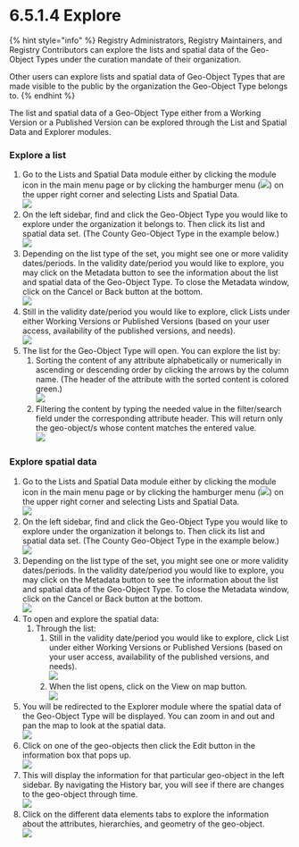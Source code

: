 # 6.5.1.4 Explore

{% hint style="info" %}
Registry Administrators, Registry Maintainers, and Registry Contributors can explore the lists and spatial data of the Geo-Object Types under the curation mandate of their organization.

Other users can explore lists and spatial data of Geo-Object Types that are made visible to the public by the organization the Geo-Object Type belongs to.
{% endhint %}

The list and spatial data of a Geo-Object Type either from a Working Version or a Published Version can be explored through the List and Spatial Data and Explorer modules.

### **Explore a list**

1. Go to the Lists and Spatial Data module either by clicking the module icon in the main menu page or by clicking the hamburger menu (![](https://lh3.googleusercontent.com/4ieAODNcwrlKZ6iUiZnYlbLGZmQJiEse\_Z8mls7B1vwiKHOfldO3TWH3smxfa1IJQb\_BhxM7c6iTe--Wm0sPvlovt4jp-DaoMkTqq5MNslg-imIrXqyoa3A3Fnq-Ct\_7AAaQzW-xMCIbev1kGSUU8xN5v8iFIayG4z8c4H78mU80Ms6J\_4PBB1ghQw)) on the upper right corner and selecting Lists and Spatial Data.\
   ![](<../../../../../.gitbook/assets/image (19) (1) (1).png>)
2. On the left sidebar, find and click the Geo-Object Type you would like to explore under the organization it belongs to. Then click its list and spatial data set. (The County Geo-Object Type in the example below.)\
   ![](<../../../../../.gitbook/assets/image (3) (1) (3).png>)
3. Depending on the list type of the set, you might see one or more validity dates/periods. In the validity date/period you would like to explore, you may click on the Metadata button to see the information about the list and spatial data of the Geo-Object Type. To close the Metadata window, click on the Cancel or Back button at the bottom.\
   ![](<../../../../../.gitbook/assets/image (19) (2).png>)
4. Still in the validity date/period you would like to explore, click Lists under either Working Versions or Published Versions (based on your user access, availability of the published versions, and needs).\
   ![](<../../../../../.gitbook/assets/image (15) (3).png>)
5. The list for the Geo-Object Type will open. You can explore the list by:&#x20;
   1. Sorting the content of any attribute alphabetically or numerically in ascending or descending order by clicking the arrows by the column name. (The header of the attribute with the sorted content is colored green.)\
      ![](<../../../../../.gitbook/assets/image (14) (1).png>)
   2. Filtering the content by typing the needed value in the filter/search field under the corresponding attribute header. This will return only the geo-object/s whose content matches the entered value.\
      ![](<../../../../../.gitbook/assets/image (2) (4).png>)

### Explore spatial data

1. Go to the Lists and Spatial Data module either by clicking the module icon in the main menu page or by clicking the hamburger menu (![](https://lh3.googleusercontent.com/4ieAODNcwrlKZ6iUiZnYlbLGZmQJiEse\_Z8mls7B1vwiKHOfldO3TWH3smxfa1IJQb\_BhxM7c6iTe--Wm0sPvlovt4jp-DaoMkTqq5MNslg-imIrXqyoa3A3Fnq-Ct\_7AAaQzW-xMCIbev1kGSUU8xN5v8iFIayG4z8c4H78mU80Ms6J\_4PBB1ghQw)) on the upper right corner and selecting Lists and Spatial Data.\
   ![](<../../../../../.gitbook/assets/image (19) (1) (1).png>)
2. On the left sidebar, find and click the Geo-Object Type you would like to explore under the organization it belongs to. Then click its list and spatial data set. (The County Geo-Object Type in the example below.)\
   ![](<../../../../../.gitbook/assets/image (28) (1).png>)
3. Depending on the list type of the set, you might see one or more validity dates/periods. In the validity date/period you would like to explore, you may click on the Metadata button to see the information about the list and spatial data of the Geo-Object Type. To close the Metadata window, click on the Cancel or Back button at the bottom.\
   ![](<../../../../../.gitbook/assets/image (17) (3).png>)
4. To open and explore the spatial data:&#x20;
   1. Through the list:
      1. Still in the validity date/period you would like to explore, click List under either Working Versions or Published Versions (based on your user access, availability of the published versions, and needs).\
         ![](<../../../../../.gitbook/assets/image (8) (3).png>)
      2. When the list opens, click on the View on map button.\
         ![](<../../../../../.gitbook/assets/image (6) (1).png>)
5. You will be redirected to the Explorer module where the spatial data of the Geo-Object Type will be displayed. You can zoom in and out and pan the map to look at the spatial data.\
   ![](https://lh6.googleusercontent.com/W4YOlDp6OyYBMm1C0XcPBF8tR4MGw7mB8GjAPIMdcHVaF9EjXFdJfiG\_sup19EA1icu20ce4NiHAF9RB72xFDky7d5C5u1TlZYiJanXDIt1gw1mWGpvRhCdjEmc1qPpjZ6WfgYZi-R6HArukyAPtNqPJL\_nTWQJ5X7L8iABjHjCStVt3Od3G-WhLBQ)
6. Click on one of the geo-objects then click the Edit button in the information box that pops up.\
   ![](<../../../../../.gitbook/assets/image (18) (3).png>)
7. This will display the information for that particular geo-object in the left sidebar. By navigating the History bar, you will see if there are changes to the geo-object through time.\
   ![](<../../../../../.gitbook/assets/image (3) (1).png>)
8. Click on the different data elements tabs to explore the information about the attributes, hierarchies, and geometry of the geo-object.\
   ![](<../../../../../.gitbook/assets/image (29) (1).png>)

